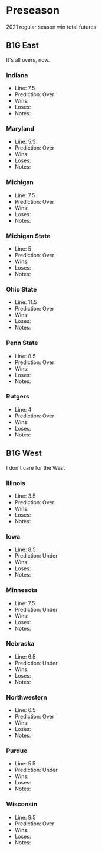 # Preseason

2021 regular season win total futures

## B1G East

It's all overs, now.

### Indiana
* Line: 7.5
* Prediction: Over
* Wins:
* Loses:
* Notes:

### Maryland
* Line: 5.5
* Prediction: Over
* Wins:
* Loses:
* Notes:

### Michigan
* Line: 7.5
* Prediction: Over
* Wins:
* Loses:
* Notes:

### Michigan State
* Line: 5
* Prediction: Over
* Wins:
* Loses:
* Notes:

### Ohio State
* Line: 11.5
* Prediction: Over
* Wins:
* Loses:
* Notes:

### Penn State
* Line: 8.5
* Prediction: Over
* Wins:
* Loses:
* Notes:

### Rutgers
* Line: 4
* Prediction: Over
* Wins:
* Loses:
* Notes:

## B1G West

I don't care for the West

### Illinois
* Line: 3.5
* Prediction: Over
* Wins:
* Loses:
* Notes:

### Iowa
* Line: 8.5
* Prediction: Under
* Wins:
* Loses:
* Notes:

### Minnesota
* Line: 7.5
* Prediction: Under
* Wins:
* Loses:
* Notes:

### Nebraska
* Line: 6.5
* Prediction: Under
* Wins:
* Loses:
* Notes:

### Northwestern
* Line: 6.5
* Prediction: Over
* Wins:
* Loses:
* Notes:

### Purdue
* Line: 5.5
* Prediction: Under
* Wins:
* Loses:
* Notes:

### Wisconsin
* Line: 9.5
* Prediction: Over
* Wins:
* Loses:
* Notes:

